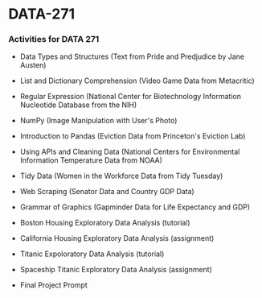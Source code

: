 # DATA-271
### Activities for DATA 271


- Data Types and Structures (Text from Pride and Predjudice by Jane Austen)

- List and Dictionary Comprehension (Video Game Data from Metacritic)

- Regular Expression (National Center for Biotechnology Information Nucleotide Database from the NIH)

- NumPy (Image Manipulation with User's Photo)

- Introduction to Pandas (Eviction Data from Princeton's Eviction Lab)

- Using APIs and Cleaning Data (National Centers for Environmental Information Temperature Data from NOAA) 

- Tidy Data (Women in the Workforce Data from Tidy Tuesday)

- Web Scraping (Senator Data and Country GDP Data)

- Grammar of Graphics (Gapminder Data for Life Expectancy and GDP)

- Boston Housing Exploratory Data Analysis (tutorial)

- California Housing Exploratory Data Analysis (assignment)

- Titanic Expoloratory Data Analysis (tutorial)

- Spaceship Titanic Exploratory Data Analysis (assignment)

- Final Project Prompt

